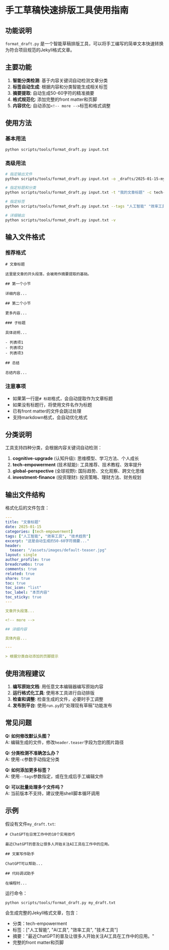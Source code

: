 # 手工草稿快速排版工具使用指南

## 功能说明

`format_draft.py` 是一个智能草稿排版工具，可以将手工编写的简单文本快速转换为符合项目规范的Jekyll格式文章。

## 主要功能

1. **智能分类检测**: 基于内容关键词自动检测文章分类
2. **标签自动生成**: 根据内容和分类智能生成相关标签  
3. **摘要提取**: 自动生成50-60字符的精准摘要
4. **格式规范化**: 添加完整的front matter和页脚
5. **内容优化**: 自动添加`<!-- more -->`标签和格式调整

## 使用方法

### 基本用法
```bash
python scripts/tools/format_draft.py input.txt
```

### 高级用法
```bash
# 指定输出文件
python scripts/tools/format_draft.py input.txt -o _drafts/2025-01-15-my-article.md

# 指定标题和分类
python scripts/tools/format_draft.py input.txt -t "我的文章标题" -c tech-empowerment

# 指定标签
python scripts/tools/format_draft.py input.txt --tags "人工智能" "效率工具" "技术趋势"

# 详细输出
python scripts/tools/format_draft.py input.txt -v
```

## 输入文件格式

### 推荐格式
```
# 文章标题

这里是文章的开头段落，会被用作摘要提取的基础。

## 第一个小节

详细内容...

## 第二个小节

更多内容...

### 子标题

具体说明...

- 列表项1
- 列表项2
- 列表项3

## 总结

总结内容...
```

### 注意事项
- 如果第一行是`# 标题`格式，会自动提取作为文章标题
- 如果没有标题行，将使用文件名作为标题
- 已有front matter的文件会跳过处理
- 支持markdown格式，会自动优化格式

## 分类说明

工具支持四种分类，会根据内容关键词自动检测：

1. **cognitive-upgrade** (认知升级): 思维模型、学习方法、个人成长
2. **tech-empowerment** (技术赋能): 工具推荐、技术教程、效率提升  
3. **global-perspective** (全球视野): 国际趋势、文化观察、跨文化思维
4. **investment-finance** (投资理财): 投资策略、理财方法、财务规划

## 输出文件结构

格式化后的文件包含：

```yaml
---
title: "文章标题"
date: 2025-01-15
categories: [tech-empowerment]
tags: ["人工智能", "效率工具", "技术趋势"]
excerpt: "这是自动生成的50-60字符摘要..."
header:
  teaser: "/assets/images/default-teaser.jpg"
layout: single
author_profile: true
breadcrumbs: true
comments: true
related: true
share: true
toc: true
toc_icon: "list"
toc_label: "本页内容"
toc_sticky: true
---

文章开头段落...

<!-- more -->

## 详细内容

具体内容...

---

> 根据分类自动添加的页脚提示
```

## 使用流程建议

1. **编写原始文档**: 用任意文本编辑器编写原始内容
2. **运行格式化工具**: 使用本工具进行自动排版
3. **检查和调整**: 检查生成的文件，必要时手工调整
4. **发布到平台**: 使用`run.py`的"处理现有草稿"功能发布

## 常见问题

**Q: 如何修改默认头图？**  
A: 编辑生成的文件，修改`header.teaser`字段为您的图片路径

**Q: 分类检测不准确怎么办？**  
A: 使用`-c`参数手动指定分类

**Q: 如何添加更多标签？**  
A: 使用`--tags`参数指定，或在生成后手工编辑文件

**Q: 可以批量处理多个文件吗？**  
A: 当前版本不支持，建议使用shell脚本循环调用

## 示例

假设有文件`my_draft.txt`:
```
# ChatGPT在日常工作中的10个实用技巧

最近ChatGPT的普及让很多人开始关注AI工具在工作中的应用。

## 文案写作助手

ChatGPT可以帮助...

## 代码调试助手

在编程时...
```

运行命令：
```bash
python scripts/tools/format_draft.py my_draft.txt
```

会生成完整的Jekyll格式文章，包含：
- 分类：tech-empowerment  
- 标签：["人工智能", "AI工具", "效率工具", "技术工具"]
- 摘要："最近ChatGPT的普及让很多人开始关注AI工具在工作中的应用。"
- 完整的front matter和页脚